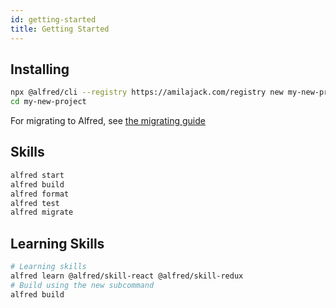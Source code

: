 ```yaml
---
id: getting-started
title: Getting Started
---
```


## Installing

```bash
npx @alfred/cli --registry https://amilajack.com/registry new my-new-project
cd my-new-project
```

For migrating to Alfred, see [the migrating guide](docs/migrating-to-alfred)

## Skills

```bash
alfred start
alfred build
alfred format
alfred test
alfred migrate
```

## Learning Skills

```bash
# Learning skills
alfred learn @alfred/skill-react @alfred/skill-redux
# Build using the new subcommand
alfred build
```
